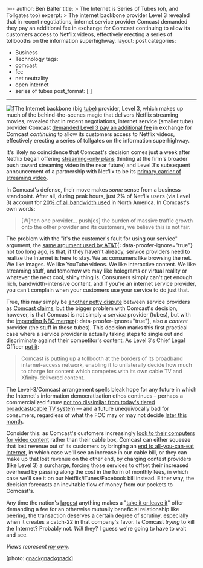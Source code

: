 l---
author: Ben Balter
title: >
  The Internet is Series of Tubes (oh, and
  Tollgates too)
excerpt: >
  The internet backbone provider Level 3
  revealed that in recent negotiations,
  internet service provider Comcast
  demanded they pay an additional fee in
  exchange for Comcast continuing to allow
  its customers access to Netflix videos,
  effectively erecting a series of
  tollbooths on the information
  superhighway.
layout: post
categories:
  - Business
  - Technology
tags:
  - comcast
  - fcc
  - net neutrality
  - open internet
  - series of tubes
post_format: [ ]
---
[![1][2]][2]The Internet backbone (big [tube][2]) provider, Level 3, which makes up much of the behind-the-scenes magic that delivers Netflix streaming movies, revealed that in recent negotiations, internet service (smaller tube) provider Comcast [demanded Level 3 pay an additional fee][3] in exchange for Comcast *continuing* to allow its customers access to Netflix videos, effectively erecting a series of tollgates on the information superhighway.

It's likely no coincidence that Comcast's decision comes just a week after Netflix began offering [streaming-only plans][4] (hinting at the firm's broader push toward streaming video in the near future) and Level 3′s subsequent announcement of a partnership with Netflix to be its [primary carrier of streaming video][5].

In Comcast's defense, their move makes *some* sense from a business standpoint. After all, during peak hours, just 2% of Netflix users (via Level 3) account for [20% of all bandwidth used][6] in North America. In Comcast's own words:

> \[W\]hen one provider… push\[es\] the burden of massive traffic growth onto the other provider and its customers, we believe this is not fair.

The problem with the "it's the customer's fault for using our service" argument, the [same argument used by AT&T][7]{: data-proofer-ignore="true"} not too long ago, is that,  if they haven't already, service providers need to realize the Internet is here to stay. We as consumers like browsing the net. We like images. We like YouTube videos. We like interactive content. We like streaming stuff, and tomorrow we may like holograms or virtual reality or whatever the next cool, shiny thing is. Consumers simply can't get enough rich, bandwidth-intensive content, and if you're an internet service provider, you can't complain when your customers use your service to do just that.

True, this may simply be [another petty dispute][8] between service providers as [Comcast claims][9], but the bigger problem with Comcast's decision, however, is that Comcast is not simply a *service* provider (tubes), but with the [impending NBC merger][10]{: data-proofer-ignore="true"}, also a *content* provider (the stuff in those tubes). This decision marks this first practical case where a service provider is actually taking steps to single out and discriminate against their competitor's content. As Level 3′s Chief Legal Officer [put it][11]:

> Comcast is putting up a tollbooth at the borders of its broadband internet-access network, enabling it to unilaterally decide how much to charge for content which competes with its own cable TV and Xfinity-delivered content.

The Level-3/Comcast arrangement spells bleak hope for any future in which the Internet's information democratization ethos continues – perhaps a commercialized future [not too dissimilar from today's tiered broadcast/cable TV system][12] — and a future unequivocally bad for consumers, regardless of what the FCC may or may not decide [later this month][13].

Consider this: as Comcast's customers increasingly [look to their computers for video content][14] rather than their cable box, Comcast can either squeeze that lost revenue out of its customers by bringing an [end to all-you-can-eat Internet][15], in which case we'll see an increase in our cable bill, or they can make up that lost revenue on the other end, by charging contest providers (like Level 3) a surcharge, forcing those services to offset their increased overhead by passing along the cost in the form of monthly fees, in which case we'll see it on our Netflix/iTunes/Facebook bill instead. Either way, the decision forecasts an inevitable flow of money from our pockets to Comcast's.

Any time the nation's [largest][16] anything makes a "[take it or leave it][17]" offer demanding a fee for an otherwise mutually beneficial relationship like [peering][18], the transaction deserves a certain degree of scrutiny, especially when it creates a catch-22 in that company's favor. Is Comcast *trying* to kill the Internet? Probably not. *Will* they? I guess we're going to have to wait and see.

*Views represent [my own][19].*

\[photo: [gnackgnackgnack][20]\]

[1]: http://ben.balter.com/wp-content/uploads/2010/11/3592493739_6b0b0d3f45_b.jpg
[2]: http://www.thedailyshow.com/watch/wed-july-12-2006/headlines---internet
[3]: http://voices.washingtonpost.com/posttech/2010/11/comcast_hit_with_two_net_neutr.html
[4]: http://blog.netflix.com/2010/11/new-plan-for-watching-instantly-plus.html
[5]: http://www.wired.com/epicenter/2010/11/comcast-tollbooth/
[6]: http://www.slate.com/id/2273314/
[7]: http://www.nytimes.com/2009/09/03/technology/companies/03att.html?_r=1
[8]: http://www.wired.com/threatlevel/2008/03/isp-quarrel-par/
[9]: http://twitter.com/#!/ceciliakang/statuses/9730130310078464
[10]: http://mediadecoder.blogs.nytimes.com/2010/11/29/netflix-partner-says-comcast-toll-threatens-online-video-delivery/
[11]: http://morse.colorado.edu/~epperson/courses/routing-protocols/handouts/level3-statement-20101129.pdf
[12]: http://io9.com/5610328/how-the-googleverizon-proposal-could-kill-the-internet-in-5-years
[13]: http://voices.washingtonpost.com/posttech/2010/11/lawmakers_push_fcc_to_vote_on.html
[14]: http://lifehacker.com/5667680/ditching-cable-for-the-web-how-much-can-you-save-buying-renting-or-streaming-tv
[15]: http://www.businessinsider.com/comcast-internet-access-2010-11
[16]: http://www.comcast.com/About/PressRelease/PressReleaseDetail.ashx?PRID=887
[17]: http://www.comcast.net/articles/finance/20101130/US.Level.3.Comcast/
[18]: http://en.wikipedia.org/wiki/Peering
[19]: http://ben.balter.com/fine-print/
[20]: http://www.flickr.com/photos/gnackgnackgnack/3592493739/
